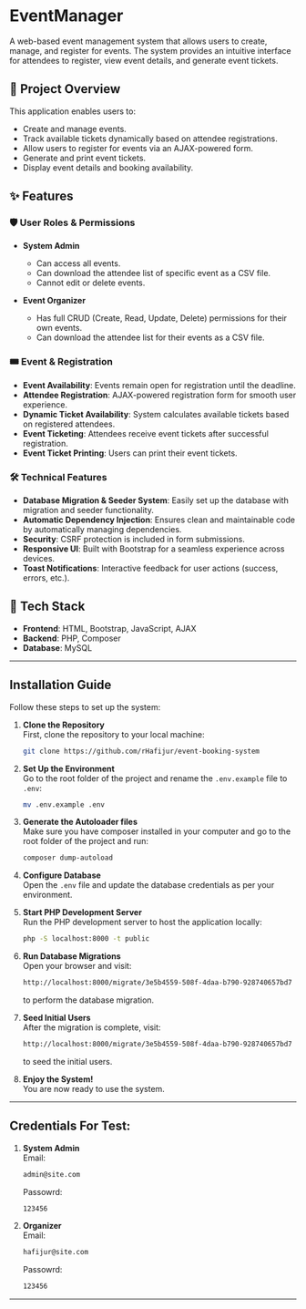 # EventManager

A web-based event management system that allows users to create, manage, and register for events. The system provides an intuitive interface for attendees to register, view event details, and generate event tickets.

## 🚀 Project Overview
This application enables users to:
- Create and manage events.
- Track available tickets dynamically based on attendee registrations.
- Allow users to register for events via an AJAX-powered form.
- Generate and print event tickets.
- Display event details and booking availability.

## ✨ Features  

### 🛡️ User Roles & Permissions  
- **System Admin**  
  - Can access all events.  
  - Can download the attendee list of specific event as a CSV file.  
  - Cannot edit or delete events.  

- **Event Organizer**  
  - Has full CRUD (Create, Read, Update, Delete) permissions for their own events.  
  - Can download the attendee list for their events as a CSV file.  

### 🎟️ Event & Registration  
- **Event Availability**: Events remain open for registration until the deadline.  
- **Attendee Registration**: AJAX-powered registration form for smooth user experience.  
- **Dynamic Ticket Availability**: System calculates available tickets based on registered attendees.  
- **Event Ticketing**: Attendees receive event tickets after successful registration.  
- **Event Ticket Printing**: Users can print their event tickets.  

### 🛠️ Technical Features  
- **Database Migration & Seeder System**: Easily set up the database with migration and seeder functionality.  
- **Automatic Dependency Injection**: Ensures clean and maintainable code by automatically managing dependencies.  
- **Security**: CSRF protection is included in form submissions.  
- **Responsive UI**: Built with Bootstrap for a seamless experience across devices.  
- **Toast Notifications**: Interactive feedback for user actions (success, errors, etc.).

## 📂 Tech Stack
- **Frontend**: HTML, Bootstrap, JavaScript, AJAX
- **Backend**: PHP, Composer
- **Database**: MySQL

---

## Installation Guide

Follow these steps to set up the system:

1. **Clone the Repository**  
   First, clone the repository to your local machine:
   ```bash
   git clone https://github.com/rHafijur/event-booking-system
   ```

2. **Set Up the Environment**  
   Go to the root folder of the project and rename the `.env.example` file to `.env`:
   ```bash
   mv .env.example .env
   ```

3. **Generate the Autoloader files**  
   Make sure you have composer installed in your computer and go to the root folder of the project and run:
   ```bash
   composer dump-autoload
   ```

4. **Configure Database**  
   Open the `.env` file and update the database credentials as per your environment.

5. **Start PHP Development Server**  
   Run the PHP development server to host the application locally:
   ```bash
   php -S localhost:8000 -t public
   ```

6. **Run Database Migrations**  
   Open your browser and visit:
   ```bash
   http://localhost:8000/migrate/3e5b4559-508f-4daa-b790-928740657bd7
   ```
   to perform the database migration.

8. **Seed Initial Users**  
   After the migration is complete, visit:
   ```bash
   http://localhost:8000/migrate/3e5b4559-508f-4daa-b790-928740657bd7
   ```
   to seed the initial users.

10. **Enjoy the System!**  
   You are now ready to use the system.

---

## Credentials For Test:

1. **System Admin**  
   Email:
   ```bash
   admin@site.com
   ```
   Passowrd:
   ```bash
   123456
   ```
2. **Organizer**  
   Email:
   ```bash
   hafijur@site.com
   ```
   Passowrd:
   ```bash
   123456
   ```

---


